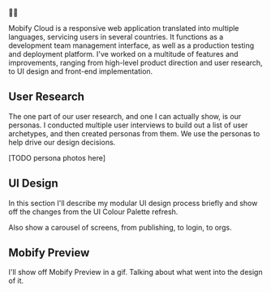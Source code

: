 👸👋

Mobify Cloud is a responsive web application translated into multiple languages, servicing users in several countries. It functions as a development team management interface, as well as a production testing and deployment platform. I've worked on a multitude of features and improvements, ranging from high-level product direction and user research, to UI design and front-end implementation.

## User Research

The one part  of our user research, and one I can actually show, is our personas. I conducted multiple user interviews to build out a list of user archetypes, and then created personas from them. We use the personas to help drive our design decisions.

[TODO persona photos here]

## UI Design

In this section I'll describe my modular UI design process briefly and show off the changes from the UI Colour Palette refresh.

Also show a carousel of screens, from publishing, to login, to orgs.

## Mobify Preview

I'll show off Mobify Preview in a gif. Talking about what went into the design of it.
